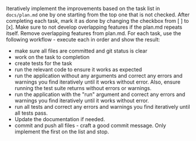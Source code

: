 Iteratively implement the improvements based on the task list in `docs/plan.md` one by one starting from the top one that is not checked.
After completing each task, mark it as done by changing the checkbox from [ ] to [x].
Make sure to not develop overlapping features if the plan.md repeats itself.
Remove overlapping features from plan.md.
For each task, use the following workflow - execute each in order and show the result:
 * make sure all files are committed and git status is clear
 * work on the task to completion
 * create tests for the task
 * run the relevant code to ensure it works as expected
 * run the application without any arguments and correct any errors and warnings you find iteratively until it works without error. Also, ensure running the test suite returns without errors or warnings.
 * run the application with the "run" argument and correct any errors and warnings you find iteratively until it works without error.
 * run all tests and correct any errors and warnings you find iteratively until all tests pass.
 * Update the documentation if needed.
 * commit and push all files - craft a good commit message.
Only implement the first on the list and stop.
